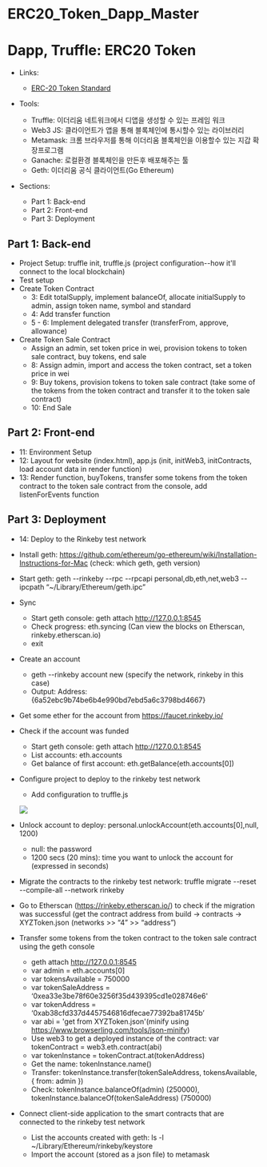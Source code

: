# ERC20_Token_Dapp_Master
# Dapp, Truffle: ERC20 Token

- Links:
	- [ERC-20 Token Standard](https://github.com/ethereum/EIPs/blob/master/EIPS/eip-20.md)

- Tools:
	- Truffle: 이더리움 네트워크에서 디앱을 생성할 수 있는 프레임 워크
	- Web3 JS: 클라이언트가 앱을 통해 블록체인에 통시할수 있는 라이브러리  
	- Metamask: 크롬 브라우저를 통해 이더리움 블록체인을 이용할수 있는 지갑 확장프로그램
	- Ganache: 로컬환경 블록체인을 만든후 배포해주는 툴
	- Geth: 이더리움 공식 클라이언트(Go Ethereum)

- Sections:
	- Part 1: Back-end
	- Part 2: Front-end
	- Part 3: Deployment 

## Part 1: Back-end
- Project Setup: truffle init, truffle.js (project configuration--how it'll connect to the local blockchain)
- Test setup
- Create Token Contract
	- 3: Edit totalSupply, implement balanceOf, allocate initialSupply to admin, assign token name, symbol and standard
	- 4: Add transfer function
	- 5 - 6: Implement delegated transfer (transferFrom, approve, allowance)
- Create Token Sale Contract
	- Assign an admin, set token price in wei, provision tokens to token sale contract, buy tokens, end sale
	- 8: Assign admin, import and access the token contract, set a token price in wei
	- 9: Buy tokens, provision tokens to token sale contract (take some of the tokens from the token contract and transfer it to the token sale contract) 
	- 10: End Sale

## Part 2: Front-end
- 11: Environment Setup
- 12: Layout for website (index.html), app.js (init, initWeb3, initContracts, load account data in render function)
- 13: Render function, buyTokens, transfer some tokens from the token contract to the token sale contract from the console, add listenForEvents function


## Part 3: Deployment
- 14: Deploy to the Rinkeby test network
- Install geth: https://github.com/ethereum/go-ethereum/wiki/Installation-Instructions-for-Mac (check: which geth, geth version)
- Start geth:  geth --rinkeby --rpc --rpcapi personal,db,eth,net,web3 --ipcpath “~/Library/Ethereum/geth.ipc”
- Sync
	- Start geth console: geth attach http://127.0.0.1:8545
	- Check progress: eth.syncing (Can view the blocks on Etherscan, rinkeby.etherscan.io)
	- exit 
- Create an account 
	- geth --rinkeby account new (specify the network, rinkeby in this case)
	- Output: Address: {6a52ebc9b74be6b4e990bd7ebd5a6c3798bd4667}
- Get some ether for the account from https://faucet.rinkeby.io/
- Check if the account was funded
	- Start geth console: geth attach http://127.0.0.1:8545
	- List accounts: eth.accounts 
	- Get balance of first account: eth.getBalance(eth.accounts[0])
- Configure project to deploy to the rinkeby test network 
	- Add configuration to truffle.js 

	![](images/3-deployment/trufflejs.png)
- Unlock account to deploy: personal.unlockAccount(eth.accounts[0],null, 1200)
	- null: the password
	- 1200 secs (20 mins): time you want to unlock the account for (expressed in seconds) 
- Migrate the contracts to the rinkeby test network: truffle migrate --reset --compile-all --network rinkeby
- Go to Etherscan (https://rinkeby.etherscan.io/) to check if the migration was successful (get the contract address from build -> contracts -> XYZToken.json (networks >> “4” >> “address”)
- Transfer some tokens from the token contract to the token sale contract using the geth console 
	- geth attach http://127.0.0.1:8545
	- var admin = eth.accounts[0]
	- var tokensAvailable = 750000
	- var tokenSaleAddress = ‘0xea33e3be78f60e3256f35d439395cd1e028746e6'
	- var tokenAddress = ‘0xab38cfd337d4457546816dfecae77392ba81745b’
	- var abi = 'get from XYZToken.json'(minify using https://www.browserling.com/tools/json-minify)
	- Use web3 to get a deployed instance of the contract: var tokenContract = web3.eth.contract(abi)
	- var tokenInstance = tokenContract.at(tokenAddress)
	- Get the name: tokenInstance.name()
	- Transfer: tokenInstance.transfer(tokenSaleAddress, tokensAvailable, { from: admin })
	- Check: tokenInstance.balanceOf(admin) (250000), tokenInstance.balanceOf(tokenSaleAddress) (750000)
- Connect client-side application to the smart contracts that are connected to the rinkeby test network 
	- List the accounts created with geth: ls -l ~/Library/Ethereum/rinkeby/keystore
	- Import the account (stored as a json file) to metamask
